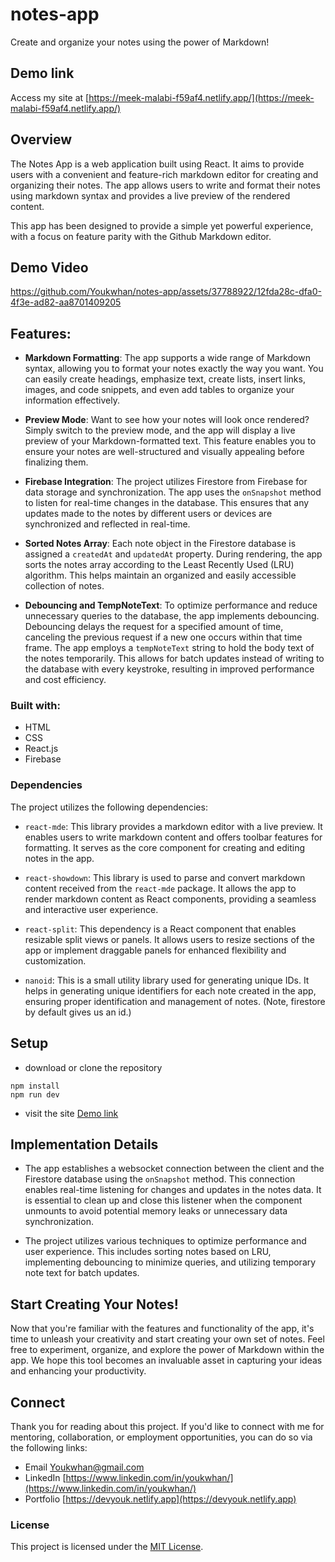 # notes-app
Create and organize your notes using the power of Markdown!

## Demo link
Access my site at [https://meek-malabi-f59af4.netlify.app/](https://meek-malabi-f59af4.netlify.app/)

## Overview
The Notes App is a web application built using React. It aims to provide users with a convenient and feature-rich markdown editor for creating and organizing their notes. The app allows users to write and format their notes using markdown syntax and provides a live preview of the rendered content.

This app has been designed to provide a simple yet powerful experience, with a focus on feature parity with the Github Markdown editor.

## Demo Video
https://github.com/Youkwhan/notes-app/assets/37788922/12fda28c-dfa0-4f3e-ad82-aa8701409205

## Features:
- **Markdown Formatting**: The app supports a wide range of Markdown syntax, allowing you to format your notes exactly the way you want. You can easily create headings, emphasize text, create lists, insert links, images, and code snippets, and even add tables to organize your information effectively.

- **Preview Mode**: Want to see how your notes will look once rendered? Simply switch to the preview mode, and the app will display a live preview of your Markdown-formatted text. This feature enables you to ensure your notes are well-structured and visually appealing before finalizing them.

- **Firebase Integration**: The project utilizes Firestore from Firebase for data storage and synchronization. The app uses the `onSnapshot` method to listen for real-time changes in the database. This ensures that any updates made to the notes by different users or devices are synchronized and reflected in real-time.

- **Sorted Notes Array**: Each note object in the Firestore database is assigned a `createdAt` and `updatedAt` property. During rendering, the app sorts the notes array according to the Least Recently Used (LRU) algorithm. This helps maintain an organized and easily accessible collection of notes.

- **Debouncing and TempNoteText**: To optimize performance and reduce unnecessary queries to the database, the app implements debouncing. Debouncing delays the request for a specified amount of time, canceling the previous request if a new one occurs within that time frame. The app employs a `tempNoteText` string to hold the body text of the notes temporarily. This allows for batch updates instead of writing to the database with every keystroke, resulting in improved performance and cost efficiency.

### Built with:
- HTML
- CSS
- React.js
- Firebase

### Dependencies

The project utilizes the following dependencies:

- `react-mde`: This library provides a markdown editor with a live preview. It enables users to write markdown content and offers toolbar features for formatting. It serves as the core component for creating and editing notes in the app.

- `react-showdown`: This library is used to parse and convert markdown content received from the `react-mde` package. It allows the app to render markdown content as React components, providing a seamless and interactive user experience.

- `react-split`: This dependency is a React component that enables resizable split views or panels. It allows users to resize sections of the app or implement draggable panels for enhanced flexibility and customization.

- `nanoid`: This is a small utility library used for generating unique IDs. It helps in generating unique identifiers for each note created in the app, ensuring proper identification and management of notes. (Note, firestore by default gives us an id.)

## Setup
- download or clone the repository
```
npm install
npm run dev
```
- visit the site [Demo link](#demo-link)

## Implementation Details

- The app establishes a websocket connection between the client and the Firestore database using the `onSnapshot` method. This connection enables real-time listening for changes and updates in the notes data. It is essential to clean up and close this listener when the component unmounts to avoid potential memory leaks or unnecessary data synchronization.

- The project utilizes various techniques to optimize performance and user experience. This includes sorting notes based on LRU, implementing debouncing to minimize queries, and utilizing temporary note text for batch updates.

## Start Creating Your Notes!
Now that you're familiar with the features and functionality of the app, it's time to unleash your creativity and start creating your own set of notes. Feel free to experiment, organize, and explore the power of Markdown within the app. We hope this tool becomes an invaluable asset in capturing your ideas and enhancing your productivity.

## Connect

Thank you for reading about this project. If you'd like to connect with me for mentoring, collaboration, or employment opportunities, you can do so via the following links:

- Email [Youkwhan@gmail.com](**Youkwhan@gmail.com**)
- LinkedIn [https://www.linkedin.com/in/youkwhan/](https://www.linkedin.com/in/youkwhan/)
- Portfolio [https://devyouk.netlify.app](https://devyouk.netlify.app)

### License
This project is licensed under the [MIT License](LICENSE.md).
